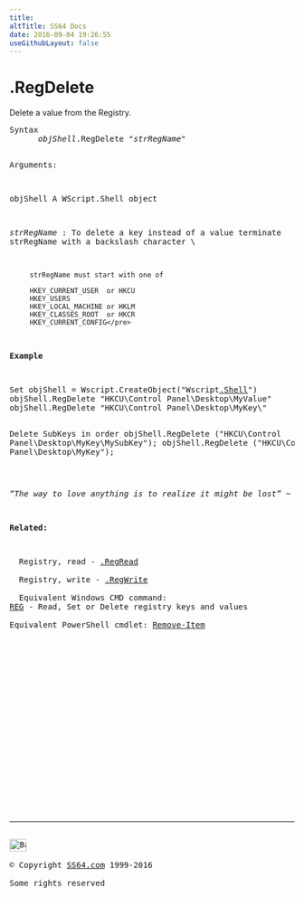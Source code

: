 ```yaml
---
title:
altTitle: SS64 Docs
date: 2016-09-04 19:26:55
useGithubLayout: false
---
```

<!-- #BeginLibraryItem "/Library/head_vb.lbi" --><!-- #EndLibraryItem --><h1>.RegDelete</h1> 
<p>Delete a value from the Registry.</p>
<pre>Syntax 
      <i>objShell</i>.RegDelete "<i>strRegName</i>"

Arguments:

   objShell   A WScript.Shell object 

   <i>strRegName</i> : 
         To delete a key instead of a value terminate strRegName 
         with a backslash character \

         strRegName must start with one of

         HKEY_CURRENT_USER  or HKCU
         HKEY_USERS         
         HKEY_LOCAL_MACHINE or HKLM
         HKEY_CLASSES_ROOT  or HKCR
         HKEY_CURRENT_CONFIG</pre>
<p><b>Example</b></p>
<pre>Set objShell = Wscript.CreateObject("Wscript<a href="shell.html">.Shell</a>")
objShell.RegDelete "HKCU\Control Panel\Desktop\MyValue"
objShell.RegDelete "HKCU\Control Panel\Desktop\MyKey\"

Delete SubKeys in order
objShell.RegDelete ("HKCU\Control Panel\Desktop\MyKey\MySubKey\");
objShell.RegDelete ("HKCU\Control Panel\Desktop\MyKey\");</pre>
<p class="quote"><i>“The way to love anything is to realize it might be lost” ~ G. K. Chesterton</i></p>
<p><b>Related:</b></p>
<p>  Registry, read - <a href="regread.html">.RegRead</a> <br>
  Registry, write - <a href="regwrite.html">.RegWrite</a><br>
  Equivalent Windows CMD command: 
<a href="../nt/reg.html">REG</a> - Read, Set or Delete registry keys and values<br>
Equivalent PowerShell cmdlet: <a href="../ps/remove-item.html">Remove-Item</a></p><!-- #BeginLibraryItem "/Library/foot_vb.lbi" --><p>
<!-- VB300 -->
<ins class="adsbygoogle" style="display:inline-block;width:300px;height:250px" data-ad-client="ca-pub-6140977852749469" data-ad-slot="1683739502"></ins>
<script>
(adsbygoogle = window.adsbygoogle || []).push({});
</script></p>
<hr>
<div id="bl" class="footer"><a href="regdel.html#"><img src="../images/top.png" width="30" height="22" alt="Back to the Top"></a></div>
<div id="br" class="footer, tagline">© Copyright <a href="../index.html">SS64.com</a> 1999-2016<br>
Some rights reserved</div><!-- #EndLibraryItem -->
